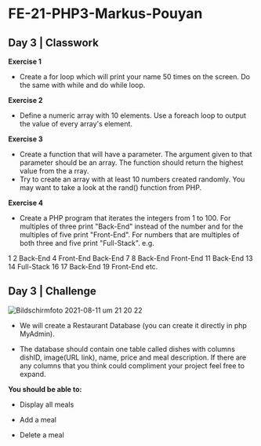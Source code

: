 

# FE-21-PHP3-Markus-Pouyan

## Day 3 | Classwork

**Exercise 1**

* Create a for loop which will print your name 50 times on the screen. Do the same with while and do while loop. 

**Exercise 2**

* Define a numeric array with 10 elements. Use a foreach loop to output the value of every array's element.

**Exercise 3**

* Create a function that will have a parameter. The argument given to that parameter should be an array. The function should return the highest value from the a rray.
* Try to create an array with at least 10 numbers created randomly. You may want to take a look at the rand() function from PHP.

**Exercise 4**

* Create a PHP program that iterates the integers from 1 to 100. For multiples of three print "Back-End" instead of the number and for the multiples of five print "Front-End". For numbers that are multiples of both three and five print "Full-Stack".
e.g.

1
2
Back-End
4
Front-End
Back-End
7
8
Back-End
Front-End
11
Back-End
13
14
Full-Stack
16
17
Back-End
19
Front-End
etc.

## Day 3 | Challenge

![Bildschirmfoto 2021-08-11 um 21 20 22](https://user-images.githubusercontent.com/85449060/129090095-f647ddad-dd17-40f1-b518-a8e5d84cfdee.png)


* We will create a Restaurant Database (you can create it directly in php MyAdmin).

* The database should contain one table called dishes with columns dishID, image(URL link), name, price and meal description. If there are any columns that you think could compliment your project feel free to expand. 

**You should be able to:**

* Display all meals

* Add a meal

* Delete a meal
